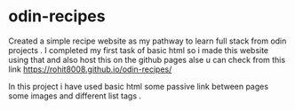 # odin-recipes
Created a simple recipe website as my pathway to learn full stack from odin projects . I completed my first task of basic html so i made this website using that and also host this on the github pages alse
u can check from this link https://rohit8008.github.io/odin-recipes/ 

In this project i have used basic html some passive link between pages some images and different list tags . 
